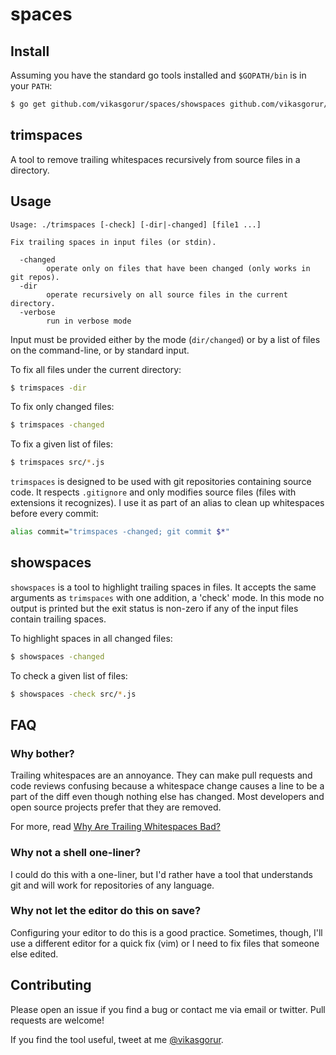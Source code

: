 # spaces

## Install
Assuming you have the standard go tools installed and `$GOPATH/bin` is in your `PATH`:

```bash
$ go get github.com/vikasgorur/spaces/showspaces github.com/vikasgorur/spaces/trimspaces
```

## trimspaces
A tool to remove trailing whitespaces recursively from source files in a directory.

## Usage

```
Usage: ./trimspaces [-check] [-dir|-changed] [file1 ...]

Fix trailing spaces in input files (or stdin).

  -changed
    	operate only on files that have been changed (only works in git repos).
  -dir
    	operate recursively on all source files in the current directory.
  -verbose
    	run in verbose mode
```

Input must be provided either by the mode (`dir/changed`) or by a list of files on the command-line,
or by standard input.

To fix all files under the current directory:

```bash
$ trimspaces -dir
```

To fix only changed files:

```bash
$ trimspaces -changed
```

To fix a given list of files:
```bash
$ trimspaces src/*.js
```

`trimspaces` is designed to be used with git repositories containing source code. It respects `.gitignore` and only
modifies source files (files with extensions it recognizes). I use it as part of an alias to
clean up whitespaces before every commit:

```bash
alias commit="trimspaces -changed; git commit $*"
```

## showspaces

`showspaces` is a tool to highlight trailing spaces in files. It accepts the same arguments as `trimspaces` with one addition,
a 'check' mode. In this mode no output is printed but the exit status is non-zero if any of the input files contain trailing
spaces.

To highlight spaces in all changed files:

```bash
$ showspaces -changed
```

To check a given list of files:
```bash
$ showspaces -check src/*.js
```

## FAQ

### Why bother?

Trailing whitespaces are an annoyance. They can make pull requests and code reviews confusing
because a whitespace change causes a line to be a part of the diff even though nothing else
has changed. Most developers and open source projects prefer that they are removed.

For more, read [Why Are Trailing Whitespaces Bad?](http://www.dinduks.com/why-are-trailing-whitespaces-bad/)

### Why not a shell one-liner?

I could do this with a one-liner, but I'd rather have a tool that understands git and will work for
repositories of any language.

### Why not let the editor do this on save?

Configuring your editor to do this is a good practice. Sometimes, though, I'll use a different editor for a quick fix (vim)
or I need to fix files that someone else edited.

## Contributing

Please open an issue if you find a bug or contact me via email or twitter. Pull requests are welcome!

If you find the tool useful, tweet at me [@vikasgorur](https://twitter.com/vikasgorur).
